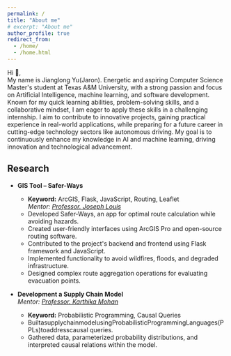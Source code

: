 ```yaml
---
permalink: /
title: "About me"
# excerpt: "About me"
author_profile: true
redirect_from: 
  - /home/
  - /home.html
---
```


Hi 👋,  
My name is Jianglong Yu(Jaron).
Energetic and aspiring Computer Science Master's student at Texas A&M University, with a strong passion and focus on Artificial Intelligence, machine learning, and software development. Known for my quick learning abilities, problem-solving skills, and a collaborative mindset, I am eager to apply these skills in a challenging internship. I aim to contribute to innovative projects, gaining practical experience in real-world applications, while preparing for a future career in cutting-edge technology sectors like autonomous driving. My goal is to continuously enhance my knowledge in AI and machine learning, driving innovation and technological advancement. 

##  Research
- **GIS Tool – Safer-Ways**
  * **Keyword:**  ArcGIS, Flask, JavaScript, Routing, Leaflet   
  *Mentor: [Professor. Joseph Louis](https://research.engr.oregonstate.edu/louis/about)*
  - Developed Safer-Ways, an app for optimal route calculation while avoiding hazards.
  - Created user-friendly interfaces using ArcGIS Pro and open-source routing software.
  - Contributed to the project's backend and frontend using Flask framework and JavaScript.
  - Implemented functionality to avoid wildfires, floods, and degraded infrastructure.
  - Designed complex route aggregation operations for evaluating evacuation points.


- **Development a Supply Chain Model**  
  *Mentor: [Professor. Karthika Mohan](http://www.karthikamohan.com/)*  
  * **Keyword:**  Probabilistic Programming, Causal Queries  
  - BuiltasupplychainmodelusingProbabilisticProgrammingLanguages(PPLs)toaddresscausal
  queries.
  - Gathered data, parameterized probability distributions, and interpreted causal relations within
  the model.